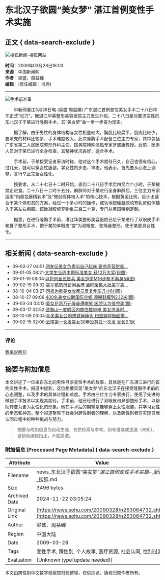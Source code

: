 # 东北汉子欲圆“美女梦” 湛江首例变性手术实施

## 正文 { data-search-exclude }


![搜狐新闻-搜狐网站](https://images.sohu.com/uiue/sohu_logo/2006/news_logo3.gif)

**时间**：2009年03月28日18:00  
**来源**：中国新闻网  
**作者**：梁盛、周益臻  
**编辑**：(责任编辑：肖尧)

---

![手术前准备](https://photocdn.sohu.com/20061227/Img247291625.gif)

　　中新网湛江3月28日电 (梁盛 周益臻) 广东湛江首例变性美女手术二十八日中午正式“动刀”。据湛江华美整形美容医院主刀医生介绍，二十八日是对要求变性的东北汉子于某进行隆胸手术，其“美女梦”会一步一步变为现实。

　　据了解，由于男性的身体结构与女性相差较大，胸肌比较扁平，肌肉比较少，要填充的材料比较多，手术难度较大，此次隆胸手术配备三位主刀专家，其中包括广东省第二人民医院整形外科主任、国务院特殊津贴专家罗盛康教授。此前，医务人员对于某已进行全身检查，其精神状况良好，适合手术。

　　手术前，于某接受记者采访时称，他对这个手术期待已久，自己也很有信心，过几天，就可以穿女性服装，学女性的步态、神态。他表示，首先要从心态上调整，言行举止完全女性化。

　　按要求，从二十七日十二时开始，直到二十八日手术后四至六个小时，于某被禁止进食。二十八日十二时十五分，麻醉师对于某进行全身麻醉后，三位主刀专家运用“内窥包膜精剥术”及“微创假体植入术”的核心技术，根据黄金比例，设计出适合于某个体形态的方案，经过一个多小时的操作，成功地把硅凝胶填充乳房假体植入于某左右胸部。该硅凝胶填充物重三百二十克，专门从英国特别定制。

　　据悉，在进行隆胸手术前，湛江华美整形美容医院已给于某进行了双眼皮手术和鼻子整形手术，把于某的单眼皮“变”为双眼皮，驼峰鼻整形，使于某更具女性化。

---

## 相关新闻 { data-search-exclude }

- 09-03-27 04:51·[网友征美女负责叫自己起床 要求声音甜美...](https://news.sohu.com/20090327/n263036297.shtml)
- 09-01-05 08:21·[大学生当选中原标准美女 获10万大奖(组图)](https://news.sohu.com/20090105/n261569188.shtml)
- 09-01-19 08:04·[以色列全民皆兵 美女逛街M16步枪不离身(组图)](https://news.sohu.com/20090119/n261825761.shtml)
- 09-02-19 09:32·[美军核航母访问香港 酒吧聚集大批美军美...](https://news.sohu.com/20090219/n262338331.shtml)
- 08-10-04 03:27·[司机为看美女收费员反复倒车几小时(图)](https://news.sohu.com/20081004/n259844988.shtml)
- 08-10-27 09:06·[400名美女应聘国际空姐 须脱鞋摸到2.12米(图)](https://news.sohu.com/20081027/n260260414.shtml)
- 09-03-24 03:12·[美女花两万元隆鼻遭嘲笑 医院认为很完美(图)](https://news.sohu.com/20090324/n262965312.shtml)
- 09-03-17 02:52·[武夷山一度假区内商住楼带电 美女洗澡时...](https://news.sohu.com/20090317/n262832232.shtml)
- 08-10-08 03:04·[功夫美女公厕遭铁锤锤头 扫堂腿将劫匪擒...](https://news.sohu.com/20081008/n259898868.shtml)
- 09-02-15 02:00·[云南第一长发美女30年没剪过一次发 发长2.1米](https://news.sohu.com/20090215/n262246311.shtml)

---

### 评论
[我来说两句](https://comment2.news.sohu.com/viewcomments.action?id=263064732)

## 摘要与附加信息

<!-- tcd_abstract -->
本文讲述了一位来自东北的男性寻求变性手术的故事，具体是在广东湛江进行的首例变性手术。报道中提到，这位想要实现“美女梦”的东北汉子在接受隆胸手术前的心态调整，以及手术的具体过程和难度。手术由三位主刀专家执行，使用了先进的微创手术技术以实现其期待。手术前，他已经进行了双眼皮和鼻部整形手术，以帮助转变为更为女性化的形象。他在手术后的期望是能够穿上女性服装，并学习女性的步态和神态。整个报道聚焦于社会对跨性别者的理解，以及跨性别者在实现自我认同过程中的种种挑战与努力。
<!-- tcd_abstract_end -->

> 摘要与附加信息为自动生成，仅供检索与参考。如有错误或遗漏（未知），请协助编辑指正，不胜感激。

### 附加信息 [Processed Page Metadata] { data-search-exclude }

| Attribute       | Value                                  |
|-----------------|----------------------------------------|
| Filename        | news_东北汉子欲圆“美女梦”_湛江首例变性手术实施_-_新闻-_搜狐.md                             |
| Size            | 3496 bytes                           |
| Archived Date   | 2024-11-22 03:05:24                             |
| Original Link   | [https://news.sohu.com/20090328/n263064732.shtml](https://news.sohu.com/20090328/n263064732.shtml)                       |
| Author          | 梁盛、周益臻                               |
| Region          | 中国大陆                               |
| Date            | 2009-03-28                                 |
| Tags            | 变性手术, 跨性别, 个人故事, 医疗资源, 社会认同, 性别过渡                                 |
| Evaluation            | [Unknown type(update needed)]                                 |
<!-- tcd_table_end -->

本文由跨性别中文数字档案馆归档整理，仅供浏览。版权归原作者所有。
